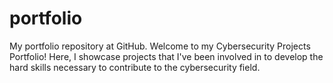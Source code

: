 # portfolio
My portfolio repository at GitHub.
Welcome to my Cybersecurity Projects Portfolio! Here, I showcase projects that I've been involved in to develop the hard skills necessary to contribute to the cybersecurity field.
